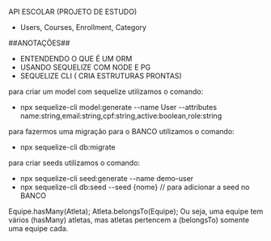 API ESCOLAR (PROJETO DE ESTUDO)
 - Users, Courses, Enrollment, Category


##ANOTAÇÕES##

- ENTENDENDO O QUE É UM ORM
- USANDO SEQUELIZE COM NODE E PG
- SEQUELIZE CLI ( CRIA ESTRUTURAS PRONTAS)

para criar um model com sequelize utilizamos o comando:
 - npx sequelize-cli model:generate --name User --attributes name:string,email:string,cpf:string,active:boolean,role:string 

para fazermos uma migração para o BANCO utilizamos o comando:
 - npx sequelize-cli db:migrate

para criar seeds utilizamos o comando:
 - npx sequelize-cli seed:generate --name demo-user
 - npx sequelize-cli db:seed --seed {nome} // para adicionar a seed no BANCO

  Equipe.hasMany(Atleta);
  Atleta.belongsTo(Equipe);
    Ou seja, uma equipe tem vários (hasMany) atletas, mas atletas pertencem a (belongsTo) somente uma equipe cada.

